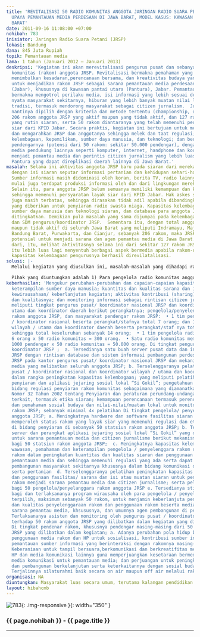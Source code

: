 ```yaml
---
title: 'REVITALISASI 50 RADIO KOMUNITAS ANGGOTA JARINGAN RADIO SUARA PETANI DALAM
  UPAYA PEMANTAUAN MEDIA PERDESAAN DI JAWA BARAT, MODEL KASUS: KAWASAN PANTURA, JAWA
  BARAT'
date: 2011-09-16 11:08:00 +07:00
nohibah: 783
inisiator: Jaringan Radio Suara Petani (JRSP)
lokasi: Bandung
dana: 845 Juta Rupiah
topik: Pemantauan media
lama: 1 tahun (Januari 2012 – Januari 2013)
deskripsi: 'Kegiatan ini akan merevitalisasi pengurus pusat dan sebanyak 50 radio
  komunitas (rakom) anggota JRSP. Revitalisasi bermakna pemahaman yang mendalam hingga
  menimbulkan kesadaran,perencanaan bersama, dan kreativitas budaya yang diarahkan
  untuk menjadikan rakom JRSP sebagai sarana pemantauan media perdesaan di Jawa Barat
  (Jabar), khususnya di kawasan pantai utara (Pantura), Jabar. Pemantauan antara lain
  bermakna mengotrol perilaku media, isi informasi yang lebih sesuai dengan kebutuhan
  nyata masyarakat sekitarnya, hiburan yang lebih banyak muatan nilai lokal dan seni
  tradisi, termasuk mendorong masyarakat sebagai citizen jurnalism.  Jumlah 50 rakom
  nantinya dipilih dengan kriteria dan metode tertentu (championship, dll) dari total
  206 rakom anggota JRSP yang aktif maupun yang tidak aktif, dan 127 rakom diantaranya
  yang rutin siaran, serta 50 rakom diantaranya yang telah memenuhi persyaratan layak
  siar dari KPID Jabar. Secara praktis, kegiatan ini bertujuan untuk menata kembali
  dan mengarahkan JRSP dan anggotanya sehingga melek dan taat regulasi; berkemampuan
  kelembagaan, kepemilikan, sumber daya manusia, dan teknologi; dan bersama masyarakat
  pendengarnya (potensi dari 50 rakom: sekitar 50.000 pendengar), dengan melibatkan
  media pendukung lainnya seperti komputer, internet, handphone dan koran bila diperlukan;
  menjadi pemantau media dan perintis citizen jurnalism yang lebih luas di kawasan
  Pantura yang dapat direplikasi daerah lainnya di Jawa Barat.'
masalah: Selama ini aktivitas anggota JRSP baru pada siaran dari mereka untuk mereka
  dengan isi siaran seputar informasi pertanian dan kehidupan sehari-hari mereka.
  Sumber informasi masih didominasi oleh koran, berita TV, radio lainnya, meskipun
  mulai juga terdapat produksi informasi oleh dan dari lingkungan mereka sendiri.
  Selain itu, para anggota JRSP belum semuanya memiliki kemampuan dan kapasitas kelembagaan
  sehingga memenuhi persyaratan layak siar dari KPID Jabar. Hak askes siaran mereka
  juga masih terbatas, sehingga dirasakan tidak adil apabila dibandingkan dengan kanal
  yang diberikan untuk penyiaran radio swasta niaga. Kapasitas kelembagaan, kemampuan
  sumber daya manusia dan teknologi siaran, dan database para anggota JRSP pun perlu
  ditingkatkan. Demikian pula masalah yang sama dijumpai pada kelembagaan, teknologi,
  dan SDM pengurus/koordinator JRSP.  Sementara itu, dengan total anggota, baik aktif
  maupun tidak aktif di seluruh Jawa Barat yang meliputi Indramayu, Majalengka, Sumedang,
  Bandung Barat, Purwakarta, dan Cianjur, sebanyak 206 rakom, maka JRSP sebenarnya
  potensial untuk menjadi sarana dan agen pemantau media di Jawa Barat. Bahkan lebih
  dari, itu, melihat aktivitasnya selama ini dari sekitar 127 rakom JRSP, potensi
  itu lebih luas lagi menyentuh berbagai aspek bermedia apabila rakom-rakom JRSP dan
  kapasitas kelembagaan pengurusnya berhasil direvilatalisasi.
solusi: |-
  Melalui kegiatan yang diusulkan ini, masalah-masalah yang dihadapi rakom-rakom anggota dan pengurus JRSP tersebut akan dipecahkan dan ditangani, serta potensi rakom JRSP untuk pemantauan media perdesaan akan digali dan dikembangkan sehingga menjadi model percontohan pemantauan media perdesaan di Jawa Barat. Beberapa kegiatan akan dilakukan dalam kegiatan ini seperti: pemenuhan persyaratan dan kapasitas masing-masing rakom untuk dapat memperoleh kanal yang lebih luas dari kanal saat ini 107,7 FM dan 107,8 FM serta rekomendasi layak siar, peningkatan ketaatan rakom-rakom JRSP untuk memenuhi regulasi yang berlaku di bidang penyiaran, komunikasi dan informasi; peningkatan kemampuan dan wirausaha mereka sebagai sumber pembuat informasi lokal dan pemantau serta pengelola informasi yang layak disampaikan kepada masyarakat disekitar mereka secara berkelanjutan; dan pengguna yang terampil berbagai media yang dapat terintegrasi dengan siaran rakom.  Secara umum, untuk mengatasi permasalahan yang ada akan dilakukan 7 aktivitas besar, yaitu: 1) Pembangunan kapasitas kelembagaan (capacity building), 2) Peningkatan hardware dan software untuk rakom; 3) Enterpreneurship atau kewirausahaan untuk keberlanjutan aktivitas rakom para anggota dan kehidupan masyarakat sekitar; 4) Pengadaan server dan media aplikasi jejaring sosial produk lokal (“Si Gokil”) untuk peningkatan kemampuan pemantauan media dan citizen jurnalism; dan 5) Asistensi, monitoring dan evaluasi. Selain itu, untuk meningkatkan efektivitas koordinasi dan penyediaan basis data dan sumber informasi JRSP akan pula dilakukan kegiatan: 6) peningkatan kapasitas kelembagaan pengurus pusat/ koordinator nasional JRSP dan 7) Pengembangan “Pusat Data dan Informasi Pembangunan Perdesaan JRSP”.

  Pihak yang diuntungkan adalah 1) Para pengelola radio komunitas anggota JRSP sebanyak 50 rakom anggota JRSP dan pengurus / koordinator pusat JRSP;  2) Masyarakat para pendengar setia yang terdaftar di masing-masing dari 50 rakom anggota JRSP tersebut atau total sekitar 50 x 1000 pendengar atau 50.000 pendengar / anggota masyarakat yang tersebar di wilayah Kabupaten Indramayu dan Majalengka dan beberapa wilayah pantura Jawa Barat lainnya yang memperoleh manfaat dari keberadaan radio komunitas anggota JRSP tersebut;  3) Potensi keuntungan dari replikasi kegiatan ke depan oleh sekitar 130 rakom anggota JRSP lainnya berikut potensi pendengarnya/ masyarakatnya masing-masing di 7 kabupaten di Jawa Barat;  4) Pemerintah Daerah (Kabupaten/Kota dan Provinsi) serta instansi terkait komunikasi dan informasi, pertanian dan lainnya berkenan dengan informasi dan media, pertanian dan pembangunan pada umumnya.  5) Masyarakat, perguruan tinggi/akademisi dan kalangan masyarakat yang terlibat dalam kegiatan, baik sebagai supervisi, peninjau; penyedia layanan jasa media komunikasi dan informasi (misal: provider intuk uji sinyal, dll)  Lokasi : di 2 kabupaten di Jawa Barat, yaitu: Indramayu dan Majalengka dengan potensi replikasi oleh 5 kabupaten wilayah rakom anggota JRSP lainnya, yaitu Kabupaten Bandung, Kabupaten Bandung Barat, Kabupaten Sumedang, Kabupaten Cianjur, dan Kabupaten Purwakarta
keberhasilan: 'Mengukur perubahan-perubahan dan capaian-capaian kapasitas kelembagaan,
  keterampilan sumber daya manusia; kuantitas dan kualitas sarana dan isi siaran;
  kewirausahaan/ keberlanjutan kegiatan; aktivitas kontribusi (sharing) informasi
  dan kualitasnya; dan monitoring informasi sebagai rintisan citizen jurnalism yang
  meliputi tingkat pengurus pusat/ koordinator nasional JRSP dan koordinator wiayah/
  utama dan koordinator daerah berikut perangkatnya; pengelola/penyelenggara siaran
  rakom anggota JRSP, dan masyarakat pendengar rakom JRSP:  • 1 tim pengurus pusat
  / koordinator nasional beserta perangkat/stafnya total 7 orang; dan 1 tim koordinator
  wilayah / utama dan koordinator daerah beserta perangkat/staf nya total 7 orang;
  sehingga total keseluruhan sebanyak 14 orang;  • 1 tim pengelola radio berjumlah
  6 orang x 50 radio komunitas = 300 orang.  • Satu radio komunitas memiliki sekitar
  1000 pendengar x 50 radio komunitas = 50.000 orang. Di tingkat pengurus pusat /
  koordinator JRSP ;  a. Tersedianya satu buah server pusat data dan informasi pedesaan
  JRSP dengan rintisan database dan sistem informasi pembangunan perdesaan dan pertanian
  JRSP pada kantor pengurus pusat/ koordinator nasional JRSP dan mekanisme pemantauan
  media yang melibatkan seluruh anggota JRSP; b. Terselenggaranya pelatihan bagi pengurus
  pusat / koordinator nasional dan koordinator wilayah / utama dan koordinator daerah
  dalam rangka peningkatan kapasitas kelembagaan; yang meliputi pelatihan teknologi
  penyiaran dan aplikasi jejaring sosial lokal “Si Gokil”; pengetahuan dan pemahaman
  bidang regulasi penyiaran rakom komunitas sebagaimana yang diamanatkan oleh undang-undang
  Nomor 32 Tahun 2002 tentang Penyiaran dan peraturan perundang-undangan lainnya yang
  terkait, termasuk etika siaran; kemampuan perencanaan termasuk perencanaan strategis,
  dan pemahaman sosial budaya dan nilai-nilai/muatan lokal untuk monitoring isi siaran
  rakom JRSP; sebanyak minimal 4x pelatihan Di tingkat pengelola/ penyelenggara rakom
  anggota JRSP; a. Meningkatnya hardware dan software fasilitas siaran rakom untuk
  memperoleh status rakom yang layak siar yang memenuhi regulasi dan etika terkait
  di bidang penyiaran di sebanyak 50 statsiun rakom anggota JRSP; b. Tersedianya fasilitas
  server dan perangkat aplikasi jejaring sosial lokal “Si Gokil” yang ditujukan terutama
  untuk sarana pemantauan media dan citizen jurnalisme berikut mekanisme kerjanya
  bagi 50 statsiun rakom anggota JRSP;  c. Meningkatnya kapasitas kelembagaan dan
  wawasan, pemahaman dan keterampilan pengelola / penyelenggara rakom sebanyak 50
  rakom dalam peningkatan kuantitas dan kualitas siaran dan penggunaan fasilitas untuk
  pemantauan media dan sehingga memenuhi regulasi yang ada serta dapat menjadi agen
  pembangunan masyarakat sekitarnya khususnya dalam bidang komunikasi dan informasi
  serta pertanian  d. Terselenggaranya pelatihan peningkatan kapasitas kelembagaan
  dan penggunaan fasilitas/ sarana dan isi atau muatan siaran untuk peningkatan funsgi
  rakom menjadi sarana pemantau media dan citizen jurnalisme; serta pelatihan kewirausahaan
  bagi 50 pengelola/penyelanggara rakom anggota JRSP e. Tersedianya stimulus kewirausahaan
  bagi dan terlaksananya program wirausaha oleh para pengelola / penyelenggara rakom
  terpilih, maksimum sebanyak 50 rakom, untuk menjamin keberlanjuta peningkatan kuantitas
  dan kualitas penyelenggaraan rakom dan penggunaan rakom beserta media lainnya sebagai
  sarana pemantau media, khsususnya, dan umumnya agen pembangunan di perdesaan  f.
  Terlaksananya asisten dan monitoring oleh pengurus pusat / koordinator nasional
  terhadap 50 rakom anggota JRSP yang dilibatkan dalam kegiatan yang diusulkan ini
  Di tingkat pendenar rakom, khususnya pendengar masing-masing dari 50 rakom anggota
  JRSP yang dilibatkan dalam kegiatan; a. Adanya perubahan pola hidup bermedia dengan
  penggunaan media rakom dan HP untuk sosialisasi, kontribusi sumber informasi, dan
  pemantauan sumber informasi yang berinteraksi dengan rakomnya masing-masing . b.
  Keberaniaan untuk tampil bersuara,berkomunikasi dan berkreatifitas melalui rakom,
  HP dan media komunikasi lainnya guna memperjuangkan kesetaraan bermedia, penggunaan
  media komunikasi untuk pemantauan media; dan perjuangan untuk peningkatan pertanian
  dan pembangunan berkelanjutan serta keterkaitannya dengan sosial budaya lokal. c.
  Terjalinnya silaturahmi baik secara on air maupun off air melalui rakom masing-masing.'
organisasi: NA
diuntungkan: Masyarakat luas secara umum, terutama kalangan pendidikan mulai siswa, mahasiswa, guru, dosen, dan para peneliti kebudayaan secara global.
layout: hibahcmb
---
```


![783](/static/img/hibahcmb/783.png){: .img-responsive }{: width="350" }

### {{ page.nohibah }} - {{ page.title }}

---
